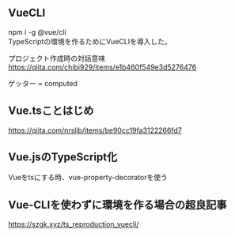 ## VueCLI
npm i -g @vue/cli  
TypeScriptの環境を作るためにVueCLIを導入した。  

プロジェクト作成時の対話意味
https://qiita.com/chibi929/items/e1b460f549e3d5276476

ゲッター = computed

## Vue.tsことはじめ
https://qiita.com/nrslib/items/be90cc19fa3122266fd7

## Vue.jsのTypeScript化
Vueをtsにする時、vue-property-decoratorを使う

## Vue-CLIを使わずに環境を作る場合の超良記事
https://szgk.xyz/ts_reproduction_vuecli/